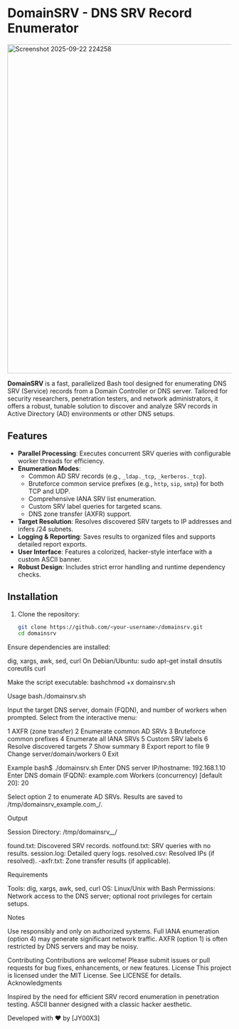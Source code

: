 # DomainSRV - DNS SRV Record Enumerator

<img width="837" height="739" alt="Screenshot 2025-09-22 224258" src="https://github.com/user-attachments/assets/1a9eb4b4-6493-4ead-81cf-5e18b02e49fb" />



**DomainSRV** is a fast, parallelized Bash tool designed for enumerating DNS SRV (Service) records from a Domain Controller or DNS server. Tailored for security researchers, penetration testers, and network administrators, it offers a robust, tunable solution to discover and analyze SRV records in Active Directory (AD) environments or other DNS setups.

## Features
- **Parallel Processing**: Executes concurrent SRV queries with configurable worker threads for efficiency.
- **Enumeration Modes**:
  - Common AD SRV records (e.g., `_ldap._tcp`, `_kerberos._tcp`).
  - Bruteforce common service prefixes (e.g., `http`, `sip`, `smtp`) for both TCP and UDP.
  - Comprehensive IANA SRV list enumeration.
  - Custom SRV label queries for targeted scans.
  - DNS zone transfer (AXFR) support.
- **Target Resolution**: Resolves discovered SRV targets to IP addresses and infers /24 subnets.
- **Logging & Reporting**: Saves results to organized files and supports detailed report exports.
- **User Interface**: Features a colorized, hacker-style interface with a custom ASCII banner.
- **Robust Design**: Includes strict error handling and runtime dependency checks.

## Installation
1. Clone the repository:
   ```bash
   git clone https://github.com/<your-username>/domainsrv.git
   cd domainsrv

Ensure dependencies are installed:

dig, xargs, awk, sed, curl
On Debian/Ubuntu: sudo apt-get install dnsutils coreutils curl


Make the script executable:
bashchmod +x domainsrv.sh


Usage
bash./domainsrv.sh

Input the target DNS server, domain (FQDN), and number of workers when prompted.
Select from the interactive menu:

1 AXFR (zone transfer)
2 Enumerate common AD SRVs
3 Bruteforce common prefixes
4 Enumerate all IANA SRVs
5 Custom SRV labels
6 Resolve discovered targets
7 Show summary
8 Export report to file
9 Change server/domain/workers
0 Exit



Example
bash$ ./domainsrv.sh
Enter DNS server IP/hostname: 192.168.1.10
Enter DNS domain (FQDN): example.com
Workers (concurrency) [default 20]: 20

Select option 2 to enumerate AD SRVs.
Results are saved to /tmp/domainsrv_example.com_<timestamp>/.

Output

Session Directory: /tmp/domainsrv_<domain>_<timestamp>/

found.txt: Discovered SRV records.
notfound.txt: SRV queries with no results.
session.log: Detailed query logs.
resolved.csv: Resolved IPs (if resolved).
<domain>-axfr.txt: Zone transfer results (if applicable).



Requirements

Tools: dig, xargs, awk, sed, curl
OS: Linux/Unix with Bash
Permissions: Network access to the DNS server; optional root privileges for certain setups.

Notes

Use responsibly and only on authorized systems.
Full IANA enumeration (option 4) may generate significant network traffic.
AXFR (option 1) is often restricted by DNS servers and may be noisy.

Contributing
Contributions are welcome! Please submit issues or pull requests for bug fixes, enhancements, or new features.
License
This project is licensed under the MIT License. See LICENSE for details.
Acknowledgments

Inspired by the need for efficient SRV record enumeration in penetration testing.
ASCII banner designed with a classic hacker aesthetic.


Developed with ❤️ by [JY00X3]


